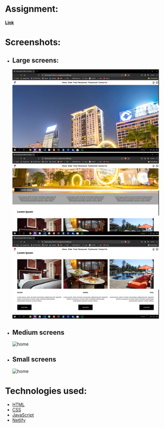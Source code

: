 # Assignment:

**[Link](https://drive.google.com/drive/folders/1KvCAAG2veoj1chzq7RHPSJo5X4oPC-Ou?usp=sharing)**

# Screenshots:

- ## Large screens:

  ![lg-screen-display](./assets/solution-screenshots/lg-screen-display.png)
  ![lg-screen-display-info](./assets/solution-screenshots/lg-screen-display-info.png)
  ![lg-screen-hotel-info](./assets/solution-screenshots/lg-screen-hotel-info.png)

- ## Medium screens

  ![home](./assets/solution-screenshots/medium-screen.png)

- ## Small screens
  ![home](./assets/solution-screenshots/small-screen.png)

# Technologies used:

- [HTML](https://developer.mozilla.org/en-US/docs/Web/HTML)
- [CSS](https://developer.mozilla.org/en-US/docs/Web/CSS)
- [JavaScript](https://developer.mozilla.org/en-US/docs/Web/JavaScript)
- [Netlify](https://www.netlify.com/)
